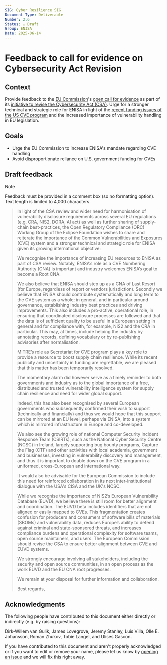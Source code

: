 ```yaml
---
SIG: Cyber Resilience SIG
Document Type: Deliverable
Number: 2.6
Status: ⚠️ Draft
Group: ENISA
Date: 2025-06-14
---
```


# Feedback to call for evidence on Cybersecurity Act Revision

## Context

Provide feedback to the [EU Commission][]'s [open call for evidence](https://ec.europa.eu/info/law/better-regulation/have-your-say/initiatives/14578-The-EU-Cybersecurity-Act_en) as part of its [initiative to revise the Cybersecurity Act (CSA)](https://digital-strategy.ec.europa.eu/en/news/commission-opens-consultation-revising-eu-cybersecurity-act). Urge for a stronger technical and strategic role for ENISA in light of the [recent funding issues of the US CVE program](https://en.wikipedia.org/wiki/Common_Vulnerabilities_and_Exposures#2025_funding_issues) and the increased importance of vulnerability handling in EU legislation.

## Goals

* Urge the EU Commission to increase ENISA's mandate regarding CVE handling
* Avoid disproportionate reliance on U.S. government funding for CVEs

## Draft feedback

> [!NOTE]
> Feedback must be provided in a comment box (so no formatting option). Text length is limited to 4,000 characters.

> In light of the CSA review and wider need for harmonisation of vulnerability disclosure requirements across several EU regulations (e.g. CRA, NIS2, DORA, AI act) as well as further sharing of supply-chain best-practices, the Open Regulatory Compliance (ORC) Working Group of the Eclipse Foundation wishes to share and reiterate the importance of the Common Vulnerabilities and Exposures (CVE) system and a stronger technical and strategic role for ENISA given its growing international objective:
> 
> We recognise the importance of increasing EU resources to ENISA as part of CSA review. Notably, ENISA’s role as a CVE Numbering Authority (CNA) is important and industry welcomes ENISA’s goal to become a Root CNA.
> 
> We also believe that ENISA should step up as a CNA of Last Resort (for Europe, regardless of report or vendors jurisdiction). Secondly we believe that ENISA should contribute systematically and long term to the CVE system as a whole; in general, and in particular around governance, establishing industry best practices and driving improvements. This also includes a pro-active, operational role, in ensuring that coordinated disclosure processes are followed and that the data is of sufficient quality to be useful in a European setting in general and for compliance with, for example, NIS2 and the CRA in particular. This may, at times, include helping the industry by annotating records, defining vocabulary or by re-publishing advisories after normalisation.
> 
> MITRE’s role as Secretariat for CVE program plays a key role to provide a resource to boost supply chain resilience. While its recent publicity and uncertainty in funding are regrettable, we are pleased that this matter has been temporarily resolved.  
> 
> The momentary alarm did however serve as a timely reminder to both governments and industry as to the global importance of a free, distributed and trusted vulnerability intelligence system for supply chain resilience and need for wider global support.
> 
> Indeed, this has also been recognised by several European governments who subsequently confirmed their wish to support (technically and financially) and thus we would hope that this support can be mirrored at an EU level, perhaps via ENISA, into a system which is mirrored infrastructure in Europe and co-developed.
> 
> We also see the growing role of national Computer Security Incident Response Team (CSIRTs), such as the National Cyber Security Centre (NCSC) in Ireland, largely supporting bug bounty programs, Capture the Flag (CTF) and other activities with local academia, government and businesses, investing in vulnerability discovery and management, and thus it is important to double down on the CVE program in a uniformed, cross-European and international way.
> 
> It would also be advisable for the European Commission to include this need for reinforced collaboration in its next inter-institutional dialogue with the USA's CISA and the UK's NCSC.
> 
>  While we recognise the importance of NIS2’s European Vulnerability Database (EUVD), we believe there is still room for better alignment and coordination. The EUVD beta includes identifiers that are not aligned or easily mapped to CVEs. This fragmentation creates confusion for producers and consumers of software bills of materials (SBOMs) and vulnerability data, reduces Europe’s ability to defend against criminal and state-sponsored threats, and increases compliance burdens and operational complexity for software teams, open source maintainers, and users. The European Commission should revise the CSA to ensure better alignment between CVE and EUVD systems.
> 
> We strongly encourage involving all stakeholders, including the security and open source communities, in an open process as the work EUVD and the EU CNA root progresses.
> 
> We remain at your disposal for further information and collaboration. 
> 
> Best regards,
> 

## Acknowledgments

The following people have contributed to this document either directly or indirectly (e.g. by raising questions):

Dirk-Willem van Gulik,
James Lovegrove,
Jeremy Stanley,
Luis Villa,
Olle E. Johansson,
Roman Zhukov,
Tobie Langel,
and Ulises Gascon.

If you have contributed to this document and aren't properly acknowledged or if you want to edit or remove your name, please let us know by [opening an issue](https://github.com/orcwg/orcwg/issues/new) and we will fix this right away.

[ENISA]: ../../deliverables.md#key-stakeholders
[EU Commission]: ../../deliverables.md#key-stakeholders
